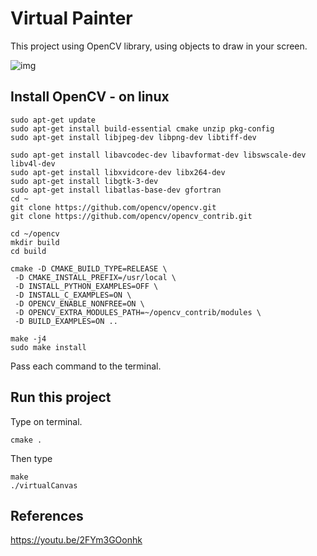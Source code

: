 # Virtual Painter

This project using OpenCV library, using objects to draw in your screen.

![img](img/openCV.gif)

## Install OpenCV - on linux

```
sudo apt-get update
sudo apt-get install build-essential cmake unzip pkg-config
sudo apt-get install libjpeg-dev libpng-dev libtiff-dev

sudo apt-get install libavcodec-dev libavformat-dev libswscale-dev libv4l-dev
sudo apt-get install libxvidcore-dev libx264-dev
sudo apt-get install libgtk-3-dev
sudo apt-get install libatlas-base-dev gfortran
cd ~
git clone https://github.com/opencv/opencv.git
git clone https://github.com/opencv/opencv_contrib.git

cd ~/opencv
mkdir build
cd build

cmake -D CMAKE_BUILD_TYPE=RELEASE \
 -D CMAKE_INSTALL_PREFIX=/usr/local \
 -D INSTALL_PYTHON_EXAMPLES=OFF \
 -D INSTALL_C_EXAMPLES=ON \
 -D OPENCV_ENABLE_NONFREE=ON \
 -D OPENCV_EXTRA_MODULES_PATH=~/opencv_contrib/modules \
 -D BUILD_EXAMPLES=ON ..

make -j4
sudo make install
```
Pass each command to the terminal.


## Run this project

Type on terminal.
```
cmake .
````
Then type
```
make
./virtualCanvas
```

## References

https://youtu.be/2FYm3GOonhk
